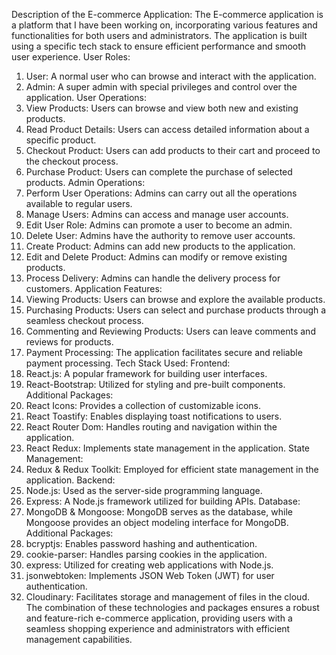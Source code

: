 Description of the E-commerce Application:
The E-commerce application is a platform that I have been working on, incorporating
various features and functionalities for both users and administrators. The
application is built using a specific tech stack to ensure efficient performance and
smooth user experience.
User Roles:
1. User: A normal user who can browse and interact with the application.
2. Admin: A super admin with special privileges and control over the application.
User Operations:
1. View Products: Users can browse and view both new and existing products.
2. Read Product Details: Users can access detailed information about a specific
product.
3. Checkout Product: Users can add products to their cart and proceed to the
checkout process.
4. Purchase Product: Users can complete the purchase of selected products.
Admin Operations:
1. Perform User Operations: Admins can carry out all the operations available to
regular users.
2. Manage Users: Admins can access and manage user accounts.
3. Edit User Role: Admins can promote a user to become an admin.
4. Delete User: Admins have the authority to remove user accounts.
5. Create Product: Admins can add new products to the application.
6. Edit and Delete Product: Admins can modify or remove existing products.
7. Process Delivery: Admins can handle the delivery process for customers.
Application Features:
1. Viewing Products: Users can browse and explore the available products.
2. Purchasing Products: Users can select and purchase products through a
seamless checkout process.
3. Commenting and Reviewing Products: Users can leave comments and reviews for
products.
4. Payment Processing: The application facilitates secure and reliable payment
processing.
Tech Stack Used:
Frontend:
1. React.js: A popular framework for building user interfaces.
2. React-Bootstrap: Utilized for styling and pre-built components.
Additional Packages:
1. React Icons: Provides a collection of customizable icons.
2. React Toastify: Enables displaying toast notifications to users.
3. React Router Dom: Handles routing and navigation within the application.
4. React Redux: Implements state management in the application.
State Management:
1. Redux & Redux Toolkit: Employed for efficient state management in the
application.
Backend:
1. Node.js: Used as the server-side programming language.
2. Express: A Node.js framework utilized for building APIs.
Database:
1. MongoDB & Mongoose: MongoDB serves as the database, while Mongoose
provides an object modeling interface for MongoDB.
Additional Packages:
1. bcryptjs: Enables password hashing and authentication.
2. cookie-parser: Handles parsing cookies in the application.
3. express: Utilized for creating web applications with Node.js.
4. jsonwebtoken: Implements JSON Web Token (JWT) for user authentication.
5. Cloudinary: Facilitates storage and management of files in the cloud.
The combination of these technologies and packages ensures a robust and
feature-rich e-commerce application, providing users with a seamless shopping
experience and administrators with efficient management capabilities.
